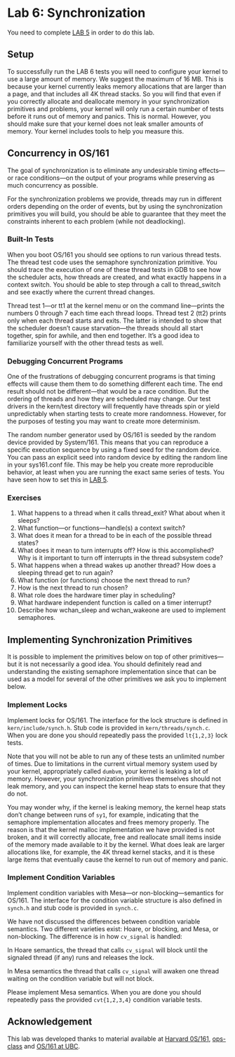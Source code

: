 # Lab 6: Synchronization

You need to complete [LAB 5](./LAB5.html) in order to do this lab.

## Setup

To successfully run the LAB 6 tests you will need to configure your
kernel to use a large amount of memory. We suggest the maximum of 16 MB.
This is because your kernel currently leaks memory allocations that are
larger than a page, and that includes all 4K thread stacks. So you will find
that even if you correctly allocate and deallocate memory in your
synchronization primitives and problems, your kernel will only run a certain
number of tests before it runs out of memory and panics. This is normal.
However, you should make sure that your kernel does not leak smaller
amounts of memory. Your kernel includes tools to help you measure this.

## Concurrency in OS/161

The goal of synchronization is to eliminate any undesirable timing effects—​or
race conditions—on the output of your programs while preserving as much
concurrency as possible.

For the synchronization problems we provide, threads may run in different
orders depending on the order of events, but by using the synchronization
primitives you will build, you should be able to guarantee that they meet
the constraints inherent to each problem (while not deadlocking).

### Built-In Tests

When you boot OS/161 you should see options to run various thread tests. The
thread test code uses the semaphore synchronization primitive. You should trace
the execution of one of these thread tests in GDB to see how the scheduler acts,
how threads are created, and what exactly happens in a context switch. You
should be able to step through a call to thread_switch and see exactly where
the current thread changes.

Thread test 1—​or tt1 at the kernel menu or on the command line—​prints the
numbers 0 through 7 each time each thread loops. Thread test 2 (tt2) prints
only when each thread starts and exits. The latter is intended to show that
the scheduler doesn’t cause starvation—​the threads should all start together,
spin for awhile, and then end together. It’s a good idea to familiarize
yourself with the other thread tests as well.

### Debugging Concurrent Programs

One of the frustrations of debugging concurrent programs is that timing effects
will cause them them to do something different each time. The end result should
not be different—​that would be a race condition. But the ordering of threads
and how they are scheduled may change. Our test drivers in the kern/test
directory will frequently have threads spin or yield unpredictably when starting
tests to create more randomness. However, for the purposes of testing you may
want to create more determinism.

The random number generator used by OS/161 is seeded by the random device
provided by System/161. This means that you can reproduce a specific execution
sequence by using a fixed seed for the random device. You can pass an explicit
seed into random device by editing the random line in your sys161.conf file.
This may be help you create more reproducible behavior, at least when you are
running the exact same series of tests. You have seen how to set this
in [LAB 5](./LAB5.html).

### Exercises

1. What happens to a thread when it calls thread_exit? What about when it sleeps?
2. What function—​or functions—​handle(s) a context switch?
3. What does it mean for a thread to be in each of the possible thread states?
4. What does it mean to turn interrupts off? How is this accomplished? Why is it important to turn off interrupts in the thread subsystem code?
5. What happens when a thread wakes up another thread? How does a sleeping thread get to run again?
6. What function (or functions) choose the next thread to run?
7. How is the next thread to run chosen?
8. What role does the hardware timer play in scheduling?
9. What hardware independent function is called on a timer interrupt?
10. Describe how wchan_sleep and wchan_wakeone are used to implement semaphores.

## Implementing Synchronization Primitives

It is possible to implement the primitives below on top of other primitives—​but
it is not necessarily a good idea. You should definitely read and understanding
the existing semaphore implementation since that can be used as a model for
several of the other primitives we ask you to implement below.

### Implement Locks

Implement locks for OS/161. The interface for the lock structure is defined
in `kern/include/synch.h`. Stub code is provided in `kern/threads/synch.c`.
When you are done you should repeatedly pass the provided `lt{1,2,3}` lock tests.

Note that you will not be able to run any of these tests an unlimited number of
times. Due to limitations in the current virtual memory system used by your
kernel, appropriately called `dumbvm`, your kernel is leaking a lot of memory.
However, your synchronization primitives themselves should not leak memory,
and you can inspect the kernel heap stats to ensure that they do not.

You may wonder why, if the kernel is leaking memory, the kernel heap stats don’t
change between runs of `sy1`, for example, indicating that the semaphore
implementation allocates and frees memory properly. The reason is that the
kernel malloc implementation we have provided is not broken, and it will
correctly allocate, free and reallocate small items inside of the memory made
available to it by the kernel. What does leak are larger allocations like, for
example, the 4K thread kernel stacks, and it is these large items that
eventually cause the kernel to run out of memory and panic.

### Implement Condition Variables

Implement condition variables with Mesa—​or non-blocking—​semantics for OS/161.
The interface for the condition variable structure is also defined in `synch.h`
and stub code is provided in `synch.c`.

We have not discussed the differences between condition variable semantics.
Two different varieties exist: Hoare, or blocking, and Mesa, or non-blocking.
The difference is in how `cv_signal` is handled:

In Hoare semantics, the thread that calls `cv_signal` will block until the
signaled thread (if any) runs and releases the lock.

In Mesa semantics the thread that calls `cv_signal` will awaken one thread
waiting on the condition variable but will not block.

Please implement Mesa semantics. When you are done you should repeatedly
pass the provided `cvt{1,2,3,4}` condition variable tests.

## Acknowledgement

This lab was developed thanks to material available at [Harvard 0S/161](http://os161.eecs.harvard.edu/),
[ops-class](https://ops-class.org/) and [OS/161 at UBC](https://sites.google.com/site/os161ubc/home).
